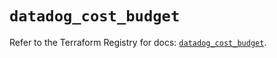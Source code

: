 # `datadog_cost_budget`

Refer to the Terraform Registry for docs: [`datadog_cost_budget`](https://registry.terraform.io/providers/datadog/datadog/3.77.0/docs/resources/cost_budget).
